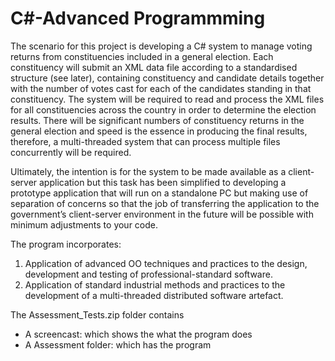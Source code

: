# C#-Advanced Programmming
<p>
The scenario for this project is developing a C# system to manage voting returns from constituencies included in a general
election. Each constituency will submit an XML data file according to a standardised structure
(see later), containing constituency and candidate details together with the number of votes cast
for each of the candidates standing in that constituency. The system will be required to read and
process the XML files for all constituencies across the country in order to determine the election
results. There will be significant numbers of constituency returns in the general election and
speed is the essence in producing the final results, therefore, a multi-threaded system that can
process multiple files concurrently will be required.
</p>
<p>
Ultimately, the intention is for the system to be made available as a client-server application but
this task has been simplified to developing a prototype application that will run on
a standalone PC but making use of separation of concerns so that the job of transferring
the application to the government’s client-server environment in the future will be possible with
minimum adjustments to your code.
</p>
<p>
The program incorporates:
<ol>
<li>
Application of advanced OO techniques and practices to the design, development and testing of
professional-standard software.
</li>
<li>
Application of standard industrial methods and practices to the development of a multi-threaded
distributed software artefact.
</li>
</ol>
</p>
<p>
The Assessment_Tests.zip folder contains 
<ul>
<li>
A screencast: which shows the what the program does
</li>
<li>
A Assessment folder: which has the program
</li>
</ul>

</p>
